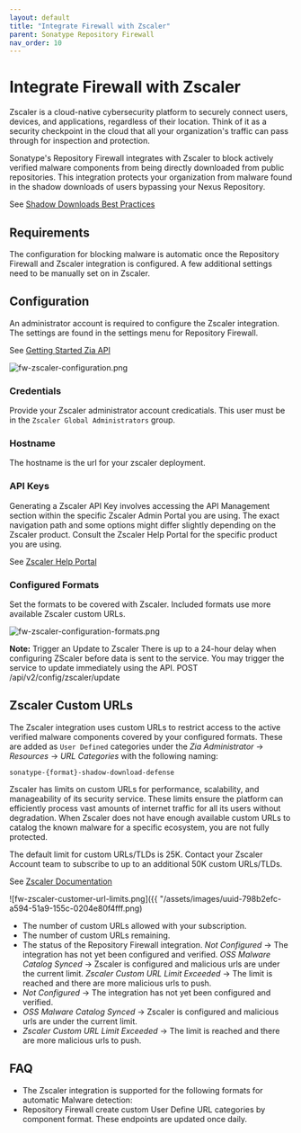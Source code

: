 ```yaml
---
layout: default
title: "Integrate Firewall with Zscaler"
parent: Sonatype Repository Firewall
nav_order: 10
---
```


# Integrate Firewall with Zscaler

Zscaler is a cloud-native cybersecurity platform to securely connect users, devices, and applications, regardless of their location. Think of it as a security checkpoint in the cloud that all your organization's traffic can pass through for inspection and protection.

Sonatype's Repository Firewall integrates with Zscaler to block actively verified malware components from being directly downloaded from public repositories. This integration protects your organization from malware found in the shadow downloads of users bypassing your Nexus Repository.

See [Shadow Downloads Best Practices](#UUID-20ffcb47-126b-7578-60fc-e76acf61c22a)

## Requirements

The configuration for blocking malware is automatic once the Repository Firewall and Zscaler integration is configured. A few additional settings need to be manually set on in Zscaler.

## Configuration

An administrator account is required to configure the Zscaler integration. The settings are found in the settings menu for Repository Firewall.

See [Getting Started Zia API](https://help.zscaler.com/zia/getting-started-zia-api)

![fw-zscaler-configuration.png](/docs-at-surgery-poc/assets/images/uuid-4e1bc9fe-8bbf-2f74-880c-7760c9c041e6.png)

### Credentials

Provide your Zscaler administrator account credicatials. This user must be in the `Zscaler Global Administrators` group.

### Hostname

The hostname is the url for your zscaler deployment.

### API Keys

Generating a Zscaler API Key involves accessing the API Management section within the specific Zscaler Admin Portal you are using. The exact navigation path and some options might differ slightly depending on the Zscaler product. Consult the Zscaler Help Portal for the specific product you are using.

See [Zscaler Help Portal](https://help.zscaler.com/zia/managing-cloud-service-api-key)

### Configured Formats

Set the formats to be covered with Zscaler. Included formats use more available Zscaler custom URLs.

![fw-zscaler-configuration-formats.png](/docs-at-surgery-poc/assets/images/uuid-fb90a13b-b185-8739-c261-f5c84bfcc5c5.png)

**Note:** Trigger an Update to Zscaler There is up to a 24-hour delay when configuring ZScaler before data is sent to the service. You may trigger the service to update immediately using the API. POST /api/v2/config/zscaler/update

## Zscaler Custom URLs

The Zscaler integration uses custom URLs to restrict access to the active verified malware components covered by your configured formats. These are added as `User Defined` categories under the *Zia Administrator* → *Resources* → *URL Categories* with the following naming:

```
sonatype-{format}-shadow-download-defense
```

Zscaler has limits on custom URLs for performance, scalability, and manageability of its security service. These limits ensure the platform can efficiently process vast amounts of internet traffic for all its users without degradation. When Zscaler does not have enough available custom URLs to catalog the known malware for a specific ecosystem, you are not fully protected.

The default limit for custom URLs/TLDs is 25K. Contact your Zscaler Account team to subscribe to up to an additional 50K custom URLs/TLDs.

See [Zscaler Documentation](https://help.zscaler.com/zia/ranges-limitations)

![fw-zscaler-customer-url-limits.png]({{ "/assets/images/uuid-798b2efc-a594-51a9-155c-0204e80f4fff.png)

- The number of custom URLs allowed with your subscription.
- The number of custom URLs remaining.
- The status of the Repository Firewall integration. *Not Configured* → The integration has not yet been configured and verified. *OSS Malware Catalog Synced* → Zscaler is configured and malicious urls are under the current limit. *Zscaler Custom URL Limit Exceeded* → The limit is reached and there are more malicious urls to push.
- *Not Configured* → The integration has not yet been configured and verified.
- *OSS Malware Catalog Synced* → Zscaler is configured and malicious urls are under the current limit.
- *Zscaler Custom URL Limit Exceeded* → The limit is reached and there are more malicious urls to push.

## FAQ

- The Zscaler integration is supported for the following formats for automatic Malware detection:
- Repository Firewall create custom User Define URL categories by component format. These endpoints are updated once daily.
